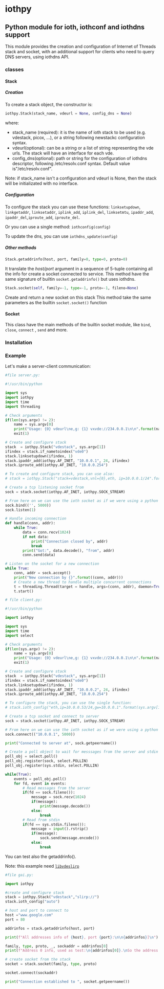 # iothpy

## Python module for ioth, iothconf and iothdns support

This module provides the creation and configuration of Internet of Threads stack and socket, with an additional support for clients who need to query DNS servers, using iothdns API.

### classes

#### Stack

##### Creation
To create a stack object, the constructor is:
```py
iothpy.Stack(stack_name, vdeurl = None, config_dns = None)
```
where:
* stack_name (required): it is the name of ioth stack to be used (e.g. vdestack, picox, ...), or a string following newstackc configuration syntax.
* vdeurl(optional): can be a string or a list of string representing the vde urls. The stack will have an interface for each vde.
* config_dns(optional): path or string for the configuration of iothdns descriptor, following /etc/resolv.conf syntax. Default value is"/etc/resolv.conf".

Note: if stack_name isn't a configuration and vdeurl is None, then the stack will be initializated with no interface.

##### Configuration
To configure the stack you can use these functions:
    `linksetupdown`, `linkgetaddr`, `linksetaddr`, `iplink_add`, `iplink_del`, `linksetmtu`, `ipaddr_add`, `ipaddr_del`,`iproute_add`, `iproute_del`.

Or you can use a single method: `iothconfig(config)`

To update the dns, you can use `iothdns_update(config)`

##### Other methods
```py
Stack.getaddrinfo(host, port, family=0, type=0, proto=0)
```
It translate the *host/port* argument in a sequence of 5-tuple containing all the info for create a socket connected to service.
This method have the same signature of builtin `socket.getaddrinfo()` but uses iothdns.


```py
Stack.socket(self, family=-1, type=-1, proto=-1, fileno=None)
```
Create and return a new socket on this stack
This method take the same parameters as the builtin `socket.socket()` function

#### Socket
This class have the main methods of the builtin socket module, like `bind`, `close`, `connect` , `send` and more.

### Installation

### Example
Let's make a server-client communication:
```py
#file server.py:

#!/usr/bin/python

import sys
import iothpy
import time
import threading

# Check arguments
if(len(sys.argv) != 2):
    name = sys.argv[0]
    print("Usage: {0} vdeurl\ne,g: {1} vxvde://234.0.0.1\n\n".format(name, name))
    exit(1)

# Create and configure stack
stack  = iothpy.Stack("vdestack", sys.argv[1])
ifindex = stack.if_nametoindex("vde0")
stack.linksetupdown(ifindex, 1)
stack.ipaddr_add(iothpy.AF_INET, "10.0.0.1", 24, ifindex)
stack.iproute_add(iothpy.AF_INET, "10.0.0.254")

# To create and configure stack, you can use also:
# stack = iothpy.Stack("stack=vdestack,vnl={0},eth, ip=10.0.0.1/24".format(sys.argv[1]))

# Create a tcp listening socket from
sock = stack.socket(iothpy.AF_INET, iothpy.SOCK_STREAM)

# From here on we can use the ioth socket as if we were using a python socket
sock.bind(('', 5000))
sock.listen(1)

# Handle incoming connection
def handle(conn, addr):
    while True:
        data = conn.recv(1024)
        if not data:
            print("Connection closed by", addr)
            break
        print("Got:", data.decode(), "from", addr)
        conn.send(data)

# Listen on the socket for a new connection
while True:
    conn, addr = sock.accept()
    print("New connection by {}".format((conn, addr)))
    # Create a new thread to handle multiple concurrent connections
    t = threading.Thread(target = handle, args=(conn, addr), daemon=True)
    t.start()
```

```py
# file client.py:

#!/usr/bin/python

import iothpy

import sys
import time
import select

# Check arguments
if(len(sys.argv) != 2):
    name = sys.argv[0]
    print("Usage: {0} vdeurl\ne,g: {1} vxvde://234.0.0.1\n\n".format(name, name))
    exit(1)

# Create and configure stack
stack  = iothpy.Stack("vdestack", sys.argv[1])
ifindex = stack.if_nametoindex("vde0")
stack.linksetupdown(ifindex, 1)
stack.ipaddr_add(iothpy.AF_INET, "10.0.0.2", 24, ifindex)
stack.iproute_add(iothpy.AF_INET, "10.0.0.254")

# To configure the stack, you can use the single function:
# stack.ioth_config("eth,ip=10.0.0.53/24,gw=10.0.0.1".format(sys.argv[1]))

# Create a tcp socket and connect to server
sock = stack.socket(iothpy.AF_INET, iothpy.SOCK_STREAM)

# From here on we can use the ioth socket as if we were using a python socket
sock.connect(("10.0.0.1", 5000))

print("Connected to server at", sock.getpeername())

# Create a poll object to wait for messsages from the server and stdin
poll_obj = select.poll()
poll_obj.register(sock, select.POLLIN)
poll_obj.register(sys.stdin, select.POLLIN)

while(True):
    events = poll_obj.poll()
    for fd, event in events:
        # Read messages from the server
        if(fd == sock.fileno()):
            message = sock.recv(1024)
            if(message):
                print(message.decode())
            else:
                break
        # Read from stdin
        if(fd == sys.stdin.fileno()):
            message = input().rstrip()
            if(message):
                sock.send(message.encode())
            else:
                break
```

You can test also the getaddrinfo(). 

Note: this example need [`libvdeslirp`](https://github.com/virtualsquare/libvdeslirp)

```py
#file gai.py:

import iothpy

#create and configure stack
stack = iothpy.Stack("vdestack","slirp://")
stack.ioth_config("auto")

# host and port to connect to
host ="www.google.com"
port = 80

addrinfos = stack.getaddrinfo(host, port)

print(f"All addresses info of {host}, port {port}:\n\n{addrinfos}]\n")

family, type, proto, _, sockaddr = addrinfos[0]
print(f"Address 0 info, used as test:\n{addrinfos[0]}.\nSo the address to connect the socket is:\n{sockaddr}\n")

# create socket from the stack
socket = stack.socket(family, type, proto)

socket.connect(sockaddr)

print("Connection established to ", socket.getpeername())
```